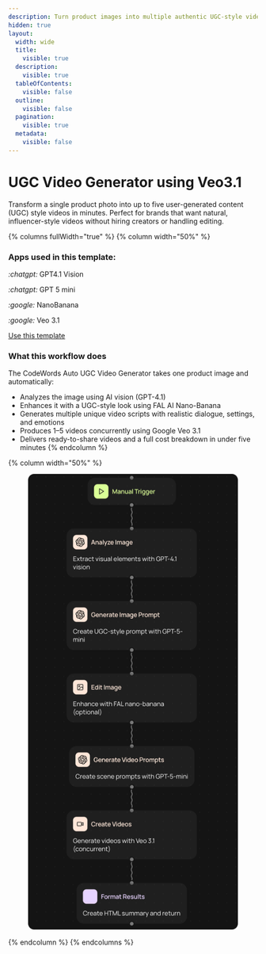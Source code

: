 ```yaml
---
description: Turn product images into multiple authentic UGC-style videos — automatically.
hidden: true
layout:
  width: wide
  title:
    visible: true
  description:
    visible: true
  tableOfContents:
    visible: false
  outline:
    visible: false
  pagination:
    visible: true
  metadata:
    visible: false
---
```


# UGC Video Generator using Veo3.1



Transform a single product photo into up to five user-generated content (UGC) style videos in minutes. Perfect for brands that want natural, influencer-style videos without hiring creators or handling editing.

{% columns fullWidth="true" %}
{% column width="50%" %}
### Apps used in this template:

<i class="fa-chatgpt">:chatgpt:</i> GPT4.1 Vision

<i class="fa-chatgpt">:chatgpt:</i> GPT 5 mini

<i class="fa-google">:google:</i> NanoBanana

<i class="fa-google">:google:</i>  Veo 3.1

<a href="https://codewords.agemo.ai/run/linkedin_education_extractor" class="button primary">Use this template</a>

### What this workflow does

The CodeWords Auto UGC Video Generator takes one product image and automatically:

* Analyzes the image using AI vision (GPT-4.1)
* Enhances it with a UGC-style look using FAL AI Nano-Banana
* Generates multiple unique video scripts with realistic dialogue, settings, and emotions
* Produces 1–5 videos concurrently using Google Veo 3.1
* Delivers ready-to-share videos and a full cost breakdown in under five minutes
{% endcolumn %}

{% column width="50%" %}
<figure><img src="../../.gitbook/assets/1 2.png" alt=""><figcaption></figcaption></figure>
{% endcolumn %}
{% endcolumns %}

